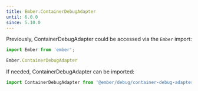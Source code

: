 ```yaml
---
title: Ember.ContainerDebugAdapter
until: 6.0.0
since: 5.10.0
---
```



Previously, ContainerDebugAdapter could be accessed via the `Ember` import:
```js
import Ember from 'ember';

Ember.ContainerDebugAdapter

```

 If needed, ContainerDebugAdapter can be imported:
```js
import ContainerDebugAdapter from '@ember/debug/container-debug-adapter';```
